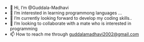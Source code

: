 - 👋 Hi, I’m @Guddala-Madhavi
- 👀 I’m interested in learning programmong languages ...
- 🌱 I’m currently looking forward to develop my coding skills..
- 💞️ I’m looking to collaborate with a mate who is interested in programming
- 📫 How to reach me through guddalamadhavi2002@gmail.com

<!---
Guddala-Madhavi/Guddala-Madhavi is a ✨ special ✨ repository because its `README.md` (this file) appears on your GitHub profile.
You can click the Preview link to take a look at your changes.
--->
